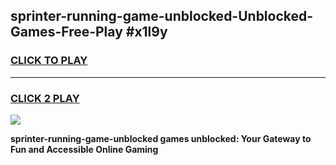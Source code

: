 
## sprinter-running-game-unblocked-Unblocked-Games-Free-Play #x1l9y
<h3>
<a href="https://us.freeplayer.one?title=sprinter-running-game-unblocked&ref=9M">CLICK TO PLAY</a></h3>
<hr>

<h3>
<a href="https://us.freeplayer.one?title=sprinter-running-game-unblocked&ref=9M">CLICK 2 PLAY</a>
  
</h3>

<a href="https://us.freeplayer.one?title=sprinter-running-game-unblocked&ref=9M"><img src="https://clearcache.store/games.png"></a>


**sprinter-running-game-unblocked games unblocked: Your Gateway to Fun and Accessible Online Gaming**
